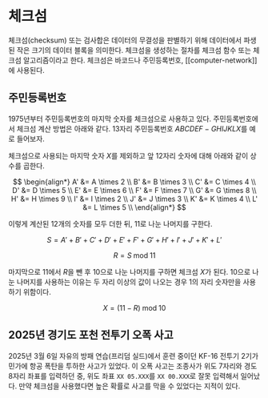 # 체크섬

체크섬(checksum) 또는 검사합은 데이터의 무결성을 판별하기 위해 데이터에서 파생된 작은 크기의 데이터 블록을 의미한다. 체크섬을 생성하는 절차를 체크섬 함수 또는 체크섬 알고리즘이라고 한다. 체크섬은 바코드나 주민등록번호, [[computer-network]]에 사용된다.

## 주민등록번호

1975년부터 주민등록번호의 마지막 숫자를 체크섬으로 사용하고 있다. 주민등록번호에서 체크섬 계산 방법은 아래와 같다. 13자리 주민등록번호 $ABCDEF-GHIJKLX$를 예로 들어보자.

체크섬으로 사용되는 마지막 숫자 $X$를 제외하고 앞 12자리 숫자에 대해 아래와 같이 상수를 곱한다.

$$
\begin{align*}
A' &= A \times 2 \\
B' &= B \times 3 \\
C' &= C \times 4 \\
D' &= D \times 5 \\
E' &= E \times 6 \\
F' &= F \times 7 \\
G' &= G \times 8 \\
H' &= H \times 9 \\
I' &= I \times 2 \\
J' &= J \times 3 \\
K' &= K \times 4 \\
L' &= L \times 5 \\
\end{align*}
$$

이렇게 계산된 12개의 숫자를 모두 더한 뒤, 11로 나눈 나머지를 구한다.

$$
S = A' + B' + C' + D' + E' + F' + G' + H' + I' + J' + K' + L'
$$

$$
R = S \; \text{mod} \; 11
$$

마지막으로 11에서 $R$을 뺀 후 10으로 나눈 나머지를 구하면 체크섬 $X$가 된다. 10으로 나눈 나머지를 사용하는 이유는 두 자리 이상의 값이 나오는 경우 1의 자리 숫자만을 사용하기 위함이다.

$$
X = (11 - R) \; \text{mod} \; 10
$$

## 2025년 경기도 포천 전투기 오폭 사고

2025년 3월 6일 자유의 방패 연습(프리덤 실드)에서 훈련 중이던 KF-16 전투기 2기가 민가에 항공 폭탄을 투하한 사고가 있었다. 이 오폭 사고는 조종사가 위도 7자리와 경도 8자리 좌표를 입력하던 중, 위도 좌표 `XX 05.XXX`를 `XX 00.XXX`로 잘못 입력해서 일어났다. 만약 체크섬을 사용했다면 높은 확률로 사고를 막을 수 있었다는 지적이 있다.
